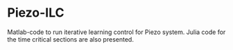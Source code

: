# Piezo-ILC
Matlab-code to run iterative learning control for Piezo system.
Julia code for the time critical sections are also presented.
